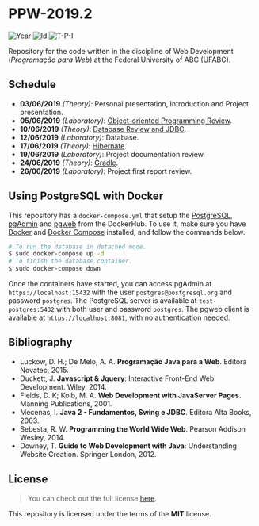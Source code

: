 # PPW-2019.2
![Year][year] ![Id][id] ![T-P-I][tpi]

Repository for the code written in the discipline of
Web Development (*Programação para Web*) at the 
Federal University of ABC (UFABC).

[year]: https://flat.badgen.net/badge/year/2019.2/blue
[id]: https://flat.badgen.net/badge/id/MCZA019-13/orange
[tpi]: https://flat.badgen.net/badge/T-P-I/2-2-4/grey

## Schedule

- **03/06/2019** *(Theory)*: Personal presentation, Introduction
      and Project presentation.
- **05/06/2019** *(Laboratory)*: [Object-oriented Programming Review].
- **10/06/2019** *(Theory)*: [Database Review and JDBC].
- **12/06/2019** *(Laboratory)*: Database.
- **17/06/2019** *(Theory)*: [Hibernate].
- **19/06/2019** *(Laboratory)*: Project documentation review.
- **24/06/2019** *(Theory)*: [Gradle].
- **26/06/2019** *(Laboratory)*: Project first report review.

[Object-oriented Programming Review]: laboratory/2019.06.05/
[Database Review and JDBC]: laboratory/2019.06.10/
[Hibernate]: laboratory/2019.06.17/
[Gradle]: laboratory/2019.06.24/

## Using PostgreSQL with Docker

This repository has a `docker-compose.yml` that setup the [PostgreSQL],
[pgAdmin] and [pgweb] from the DockerHub. To use it, make sure you have
[Docker] and [Docker Compose] installed, and follow the commands below.

```bash
# To run the database in detached mode.
$ sudo docker-compose up -d
# To finish the database container.
$ sudo docker-compose down
```

Once the containers have started, you can access pgAdmin at
`https://localhost:15432` with the user `postgres@postgresql.org`
and password `postgres`. The PostgreSQL server is available at 
`test-postgres:5432` with both user and password `postgres`.
The pgweb client is available at `https://localhost:8081`,
with no authentication needed.

[PostgreSQL]: https://www.postgresql.org/
[pgAdmin]: https://www.pgadmin.org/
[pgweb]: https://sosedoff.github.io/pgweb/
[Docker]: https://www.docker.com/get-started
[Docker Compose]: https://docs.docker.com/compose/

## Bibliography

- Luckow, D. H.; De Melo, A. A. **Programação Java para a Web**.
  Editora Novatec, 2015.
- Duckett, J. **Javascript & Jquery**: Interactive Front-End 
  Web Development. Wiley, 2014.
- Fields, D. K; Kolb, M. A. **Web Development with JavaServer 
  Pages**. Manning Publications, 2001.
- Mecenas, I. **Java 2 - Fundamentos, Swing e JDBC**.
  Editora Alta Books, 2003.
- Sebesta, R. W. **Programming the World Wide Web**.
  Pearson Addison Wesley, 2014.
- Downey, T. **Guide to Web Development with Java**:
  Understanding Website Creation. Springer London, 2012.

## License

> You can check out the full license [here](LICENSE).

This repository is licensed under the terms of the **MIT** license.
